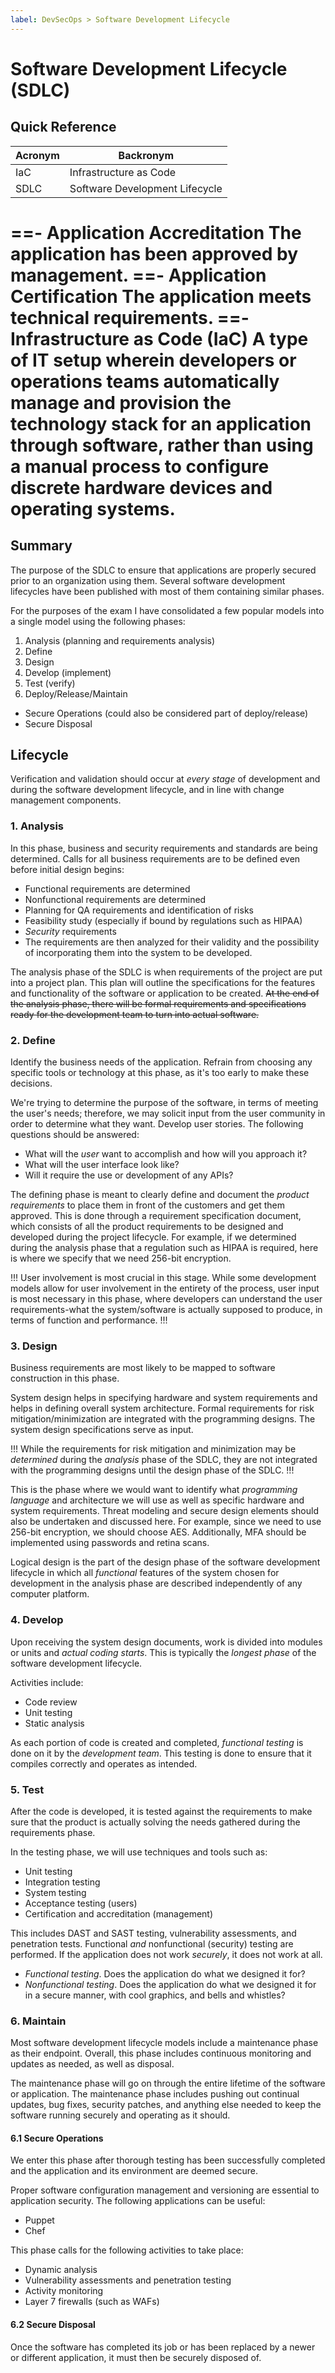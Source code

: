 ```yaml
---
label: DevSecOps > Software Development Lifecycle
---
```


# Software Development Lifecycle (SDLC)

## Quick Reference

| Acronym | Backronym |
| - | - |
| IaC | Infrastructure as Code |
| SDLC | Software Development Lifecycle |

==- Application Accreditation
The application has been approved by management.
==- Application Certification
The application meets technical requirements.
==- Infrastructure as Code (IaC)
A type of IT setup wherein developers or operations teams automatically manage and provision the technology stack for an application through software, rather than using a manual process to configure discrete hardware devices and operating systems.
===

## Summary

The purpose of the SDLC to ensure that applications are properly secured prior to an organization using them. Several software development lifecycles have been published with most of them containing similar phases.

For the purposes of the exam I have consolidated a few popular models into a single model using the following phases:

1. Analysis (planning and requirements analysis)
2. Define
3. Design
4. Develop (implement)
5. Test (verify)
6. Deploy/Release/Maintain
  - Secure Operations (could also be considered part of deploy/release)
  - Secure Disposal

## Lifecycle

Verification and validation should occur at *every stage* of development and during the software development lifecycle, and in line with change management components.

### 1. Analysis

In this phase, business and security requirements and standards are being determined. Calls for all business requirements are to be defined even before initial design begins:

- Functional requirements are determined
- Nonfunctional requirements are determined
- Planning for QA requirements and identification of risks
- Feasibility study (especially if bound by regulations such as HIPAA)
- *Security* requirements
- The requirements are then analyzed for their validity and the possibility of incorporating them into the system to be developed.

The analysis phase of the SDLC is when requirements of the project are put into a project plan. This plan will outline the specifications for the features and functionality of the software or application to be created. ~~At the end of the analysis phase, there will be formal requirements and specifications ready for the development team to turn into actual software.~~

### 2. Define

Identify the business needs of the application. Refrain from choosing any specific tools or technology at this phase, as it's too early to make these decisions.

We're trying to determine the purpose of the software, in terms of meeting the user's needs; therefore, we may solicit input from the user community in order to determine what they want. Develop user stories. The following questions should be answered:

- What will the *user* want to accomplish and how will you approach it?
- What will the user interface look like?
- Will it require the use or development of any APIs?

The defining phase is meant to clearly define and document the *product requirements* to place them in front of the customers and get them approved. This is done through a requirement specification document, which consists of all the product requirements to be designed and developed during the project lifecycle. For example, if we determined during the analysis phase that a regulation such as HIPAA is required, here is where we specify that we need 256-bit encryption.

!!!
User involvement is most crucial in this stage. While some development models allow for user involvement in the entirety of the process, user input is most necessary in this phase, where developers can understand the user requirements-what the system/software is actually supposed to produce, in terms of function and performance.
!!!

### 3. Design

Business requirements are most likely to be mapped to software construction in this phase.

System design helps in specifying hardware and system requirements and helps in defining overall system architecture. Formal requirements for risk mitigation/minimization are integrated with the programming designs. The system design specifications serve as input.

!!!
While the requirements for risk mitigation and minimization may be *determined* during the *analysis* phase of the SDLC, they are not integrated with the programming designs until the design phase of the SDLC.
!!!

This is the phase where we would want to identify what *programming language* and architecture we will use as well as specific hardware and system requirements. Threat modeling and secure design elements should also be undertaken and discussed here. For example, since we need to use 256-bit encryption, we should choose AES. Additionally, MFA should be implemented using passwords and retina scans.

Logical design is the part of the design phase of the software development lifecycle in which all *functional* features of the system chosen for development in the analysis phase are described independently of any computer platform.

### 4. Develop

Upon receiving the system design documents, work is divided into modules or units and *actual coding starts*. This is typically the *longest phase* of the software development lifecycle.

Activities include:

- Code review
- Unit testing
- Static analysis

As each portion of code is created and completed, *functional testing* is done on it by the *development team*. This testing is done to ensure that it compiles correctly and operates as intended.

### 5. Test

After the code is developed, it is tested against the requirements to make sure that the product is actually solving the needs gathered during the requirements phase.

In the testing phase, we will use techniques and tools such as:

- Unit testing
- Integration testing
- System testing
- Acceptance testing (users)
- Certification and accreditation (management)

This includes DAST and SAST testing, vulnerability assessments, and penetration tests. Functional *and* nonfunctional (security) testing are performed. If the application does not work *securely*, it does not work at all.

- *Functional testing*. Does the application do what we designed it for?
- *Nonfunctional testing*. Does the application do what we designed it for in a secure manner, with cool graphics, and bells and whistles?

### 6. Maintain

Most software development lifecycle models include a maintenance phase as their endpoint. Overall, this phase includes continuous monitoring and updates as needed, as well as disposal.

The maintenance phase will go on through the entire lifetime of the software or application. The maintenance phase includes pushing out continual updates, bug fixes, security patches, and anything else needed to keep the software running securely and operating as it should.

#### 6.1 Secure Operations

We enter this phase after thorough testing has been successfully completed and the application and its environment are deemed secure.

Proper software configuration management and versioning are essential to application security. The following applications can be useful:

- Puppet
- Chef

This phase calls for the following activities to take place:

- Dynamic analysis
- Vulnerability assessments and penetration testing
- Activity monitoring
- Layer 7 firewalls (such as WAFs)

#### 6.2 Secure Disposal

Once the software has completed its job or has been replaced by a newer or different application, it must then be securely disposed of.
